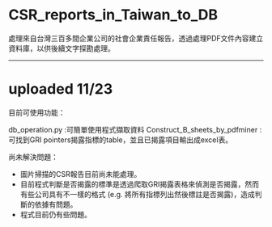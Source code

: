 # CSR_reports_in_Taiwan_to_DB
處理來自台灣三百多間企業公司的社會企業責任報告，透過處理PDF文件內容建立資料庫，以供後續文字探勘處理。
***

# uploaded 11/23

目前可使用功能：

db_operation.py :可簡單使用程式擷取資料
Construct_B_sheets_by_pdfminer : 可找到GRI pointers揭露指標的table，並且已揭露項目輸出成excel表。 

尚未解決問題：
* 圖片掃描的CSR報告目前尚未能處理。
* 目前程式判斷是否揭露的標準是透過爬取GRI揭露表格來偵測是否揭露，然而有些公司具有不一樣的格式 (e.g. 將所有指標列出然後標註是否揭露)，造成判斷的依據有問題。
* 程式目前仍有些問題。
